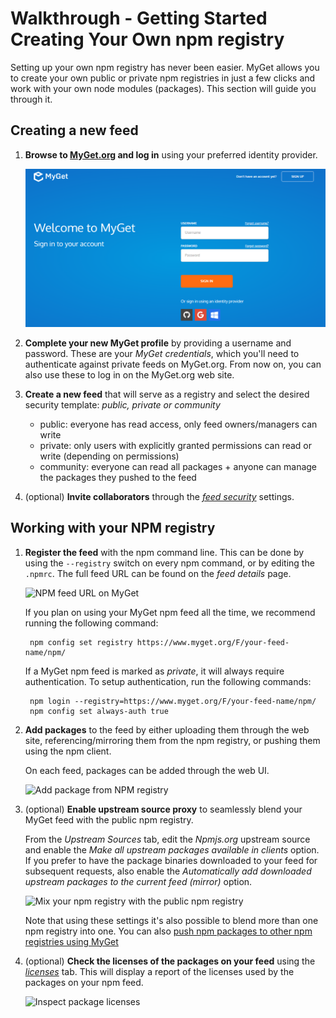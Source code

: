 # Walkthrough - Getting Started Creating Your Own npm registry

Setting up your own npm registry has never been easier. MyGet allows you to create your own public or private npm registries in just a few clicks and work with your own node modules (packages). This section will guide you through it.

## Creating a new feed

1. **Browse to [MyGet.org][1] and log in** using your preferred identity provider.

	![Use an existing identity or create a MyGet account from scratch.](Images/authenticate.png)

2. **Complete your new MyGet profile** by providing a username and password. These are your *MyGet credentials*, which you'll need to authenticate against private feeds on MyGet.org. From now on, you can also use these to log in on the MyGet.org web site.

3. **Create a new feed** that will serve as a registry and select the desired security template: *public, private or community*

	* public: everyone has read access, only feed owners/managers can write
	* private: only users with explicitly granted permissions can read or write (depending on permissions)
	* community: everyone can read all packages + anyone can manage the packages they pushed to the feed

4. (optional) **Invite collaborators** through the *[feed security][2]* settings.

## Working with your NPM registry

1. **Register the feed** with the npm command line. This can be done by using the `--registry` switch on every npm command, or by editing the `.npmrc`. The full feed URL can be found on the *feed details* page.

	![NPM feed URL on MyGet](Images/npm-feed-details.png)

	If you plan on using your MyGet npm feed all the time, we recommend running the following command:

		npm config set registry https://www.myget.org/F/your-feed-name/npm/
	
	If a MyGet npm feed is marked as *private*, it will always require authentication. To setup authentication, run the following commands:
		
		npm login --registry=https://www.myget.org/F/your-feed-name/npm/
		npm config set always-auth true 

2. **Add packages** to the feed by either uploading them through the web site, referencing/mirroring them from the npm registry, or pushing them using the npm client.

	On each feed, packages can be added through the web UI.

	![Add package from NPM registry](Images/add-npm-fromfeed.png)

3. (optional) **Enable upstream source proxy** to seamlessly blend your MyGet feed with the public npm registry.

	From the *Upstream Sources* tab, edit the *Npmjs.org* upstream source and enable the *Make all upstream packages available in clients* option. If you prefer to have the package binaries downloaded to your feed for subsequent requests, also enable the *Automatically add downloaded upstream packages to the current feed (mirror)* option.

	![Mix your npm registry with the public npm registry](Images/proxy-npm-registry.png)

	Note that using these settings it's also possible to blend more than one npm registry into one. You can also [push npm packages to other npm registries using MyGet](/docs/reference/package-sources#Scenario_-_Pushing_a_package_upstream)

4. (optional) **Check the licenses of the packages on your feed** using the *[licenses][3]* tab. This will display a report of the licenses used by the packages on your npm feed.

	![Inspect package licenses](Images/npm-licenses.png)

[1]: https://www.myget.org
[2]: https://docs.myget.org/docs/reference/feed-security
[3]: https://docs.myget.org/docs/reference/license-analysis